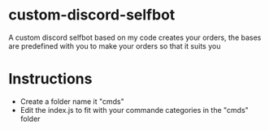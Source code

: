 # custom-discord-selfbot
A custom discord selfbot based on my code creates your orders, the bases are predefined with you to make your orders so that it suits you

# Instructions
- Create a folder name it "cmds"
- Edit the index.js to fit with your commande categories in the "cmds" folder
